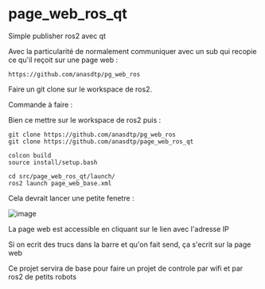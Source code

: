 # page_web_ros_qt
Simple publisher ros2 avec qt

Avec la particularité de normalement communiquer avec un sub qui recopie ce qu'il reçoit sur une page web :

```
https://github.com/anasdtp/pg_web_ros
```

Faire un git clone sur le workspace de ros2.

Commande à faire :

Bien ce mettre sur le workspace de ros2 puis : 

```
git clone https://github.com/anasdtp/pg_web_ros
git clone https://github.com/anasdtp/page_web_ros_qt
```
```
colcon build
source install/setup.bash
```
```
cd src/page_web_ros_qt/launch/
ros2 launch page_web_base.xml
```

Cela devrait lancer une petite fenetre :

![image](https://github.com/anasdtp/page_web_ros_qt/assets/116441391/0e440a06-8fb7-4354-a83e-2795d479731b)

La page web est accessible en cliquant sur le lien avec l'adresse IP

Si on ecrit des trucs dans la barre et qu'on fait send, ça s'ecrit sur la page web

Ce projet servira de base pour faire un projet de controle par wifi et par ros2 de petits robots 

